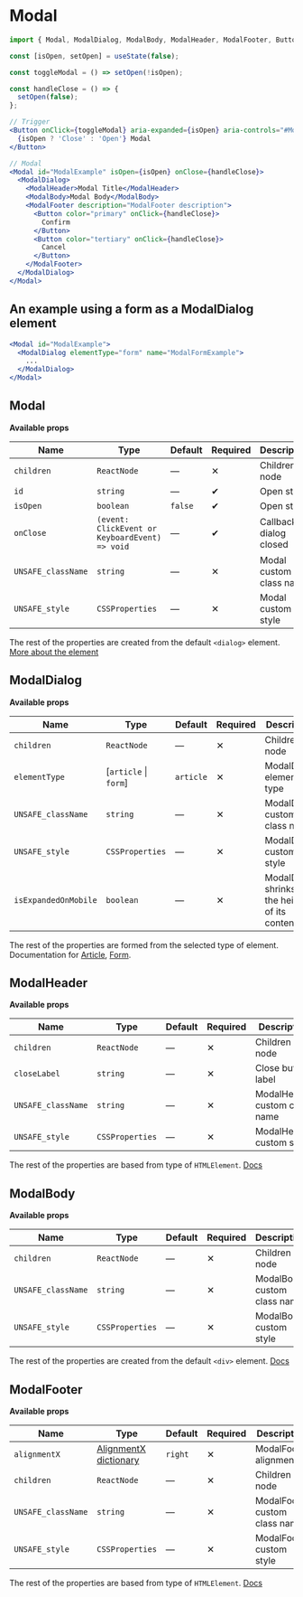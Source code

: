 # Modal

```jsx
import { Modal, ModalDialog, ModalBody, ModalHeader, ModalFooter, Button } from '@lmc-eu/spirit-web-react/components';
```

```jsx
const [isOpen, setOpen] = useState(false);

const toggleModal = () => setOpen(!isOpen);

const handleClose = () => {
  setOpen(false);
};

// Trigger
<Button onClick={toggleModal} aria-expanded={isOpen} aria-controls="#ModalExample">
  {isOpen ? 'Close' : 'Open'} Modal
</Button>

// Modal
<Modal id="ModalExample" isOpen={isOpen} onClose={handleClose}>
  <ModalDialog>
    <ModalHeader>Modal Title</ModalHeader>
    <ModalBody>Modal Body</ModalBody>
    <ModalFooter description="ModalFooter description">
      <Button color="primary" onClick={handleClose}>
        Confirm
      </Button>
      <Button color="tertiary" onClick={handleClose}>
        Cancel
      </Button>
    </ModalFooter>
  </ModalDialog>
</Modal>
```

## An example using a form as a ModalDialog element

```jsx
<Modal id="ModalExample">
  <ModalDialog elementType="form" name="ModalFormExample">
    ...
  </ModalDialog>
</Modal>
```

## Modal

**Available props**

| Name               | Type                                           | Default | Required | Description               |
| ------------------ | ---------------------------------------------- | ------- | -------- | ------------------------- |
| `children`         | `ReactNode`                                    | —       | ✕        | Children node             |
| `id`               | `string`                                       | —       | ✔        | Open state                |
| `isOpen`           | `boolean`                                      | `false` | ✔        | Open state                |
| `onClose`          | `(event: ClickEvent or KeyboardEvent) => void` | —       | ✔        | Callback on dialog closed |
| `UNSAFE_className` | `string`                                       | —       | ✕        | Modal custom class name   |
| `UNSAFE_style`     | `CSSProperties`                                | —       | ✕        | Modal custom style        |

The rest of the properties are created from the default `<dialog>` element. [More about the element][DialogElementDocs]

## ModalDialog

**Available props**

| Name                 | Type                  | Default   | Required | Description                                          |
| -------------------- | --------------------- | --------- | -------- | ---------------------------------------------------- |
| `children`           | `ReactNode`           | —         | ✕        | Children node                                        |
| `elementType`        | [`article` \| `form`] | `article` | ✕        | ModalDialog element type                             |
| `UNSAFE_className`   | `string`              | —         | ✕        | ModalDialog custom class name                        |
| `UNSAFE_style`       | `CSSProperties`       | —         | ✕        | ModalDialog custom style                             |
| `isExpandedOnMobile` | `boolean`             | —         | ✕        | ModalDialog shrinks to fit the height of its content |

The rest of the properties are formed from the selected type of element. Documentation for [Article][ArticleElementDocs], [Form][FormElementDocs].

## ModalHeader

**Available props**

| Name               | Type            | Default | Required | Description                   |
| ------------------ | --------------- | ------- | -------- | ----------------------------- |
| `children`         | `ReactNode`     | —       | ✕        | Children node                 |
| `closeLabel`       | `string`        | —       | ✕        | Close button label            |
| `UNSAFE_className` | `string`        | —       | ✕        | ModalHeader custom class name |
| `UNSAFE_style`     | `CSSProperties` | —       | ✕        | ModalHeader custom style      |

The rest of the properties are based from type of `HTMLElement`. [Docs][HTMLElementDocs]

## ModalBody

**Available props**

| Name               | Type            | Default | Required | Description                 |
| ------------------ | --------------- | ------- | -------- | --------------------------- |
| `children`         | `ReactNode`     | —       | ✕        | Children node               |
| `UNSAFE_className` | `string`        | —       | ✕        | ModalBody custom class name |
| `UNSAFE_style`     | `CSSProperties` | —       | ✕        | ModalBody custom style      |

The rest of the properties are created from the default `<div>` element. [Docs][DivElementDocs]

## ModalFooter

**Available props**

| Name               | Type                                          | Default | Required | Description                   |
| ------------------ | --------------------------------------------- | ------- | -------- | ----------------------------- |
| `alignmentX`       | [AlignmentX dictionary][dictionary-alignment] | `right` | ✕        | ModalFooter alignment         |
| `children`         | `ReactNode`                                   | —       | ✕        | Children node                 |
| `UNSAFE_className` | `string`                                      | —       | ✕        | ModalFooter custom class name |
| `UNSAFE_style`     | `CSSProperties`                               | —       | ✕        | ModalFooter custom style      |

The rest of the properties are based from type of `HTMLElement`. [Docs][HTMLElementDocs]

[DialogElementDocs]: https://developer.mozilla.org/en-US/docs/Web/HTML/Element/dialog
[ArticleElementDocs]: https://developer.mozilla.org/en-US/docs/Web/HTML/Element/article
[FormElementDocs]: https://developer.mozilla.org/en-US/docs/Web/HTML/Element/form
[DivElementDocs]: https://developer.mozilla.org/en-US/docs/Web/HTML/Element/div
[HTMLElementDocs]: https://developer.mozilla.org/en-US/docs/Web/API/HTMLElement
[dictionary-alignment]: https://github.com/lmc-eu/spirit-design-system/blob/main/docs/DICTIONARIES.md#alignment
